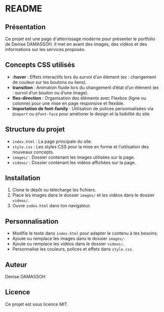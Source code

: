 # README

## Présentation

Ce projet est une page d'atterrissage moderne pour présenter le portfolio de Denise DAMASSOH. Il met en avant des images, des vidéos et des informations sur les services proposés.

## Concepts CSS utilisés

- **:hover** : Effets interactifs lors du survol d’un élément (ex : changement de couleur sur les boutons ou liens).
- **transition** : Animation fluide lors du changement d’état d’un élément (ex : survol d’un bouton ou d’une image).
- **flex-direction** : Organisation des éléments avec Flexbox (ligne ou colonne) pour une mise en page responsive et flexible.
- **Importation de font-family** : Utilisation de polices personnalisées via `@import` ou `@font-face` pour améliorer le design et la lisibilité du site.

## Structure du projet

- `index.html` : La page principale du site.
- `style.css` : Les styles CSS pour la mise en forme et l’utilisation des nouveaux concepts.
- `images/` : Dossier contenant les images utilisées sur la page.
- `videos/` : Dossier contenant les vidéos affichées sur la page.

## Installation

1. Clone le dépôt ou télécharge les fichiers.
2. Place les images dans le dossier `images/` et les vidéos dans le dossier `videos/`.
3. Ouvre `index.html` dans ton navigateur.

## Personnalisation

- Modifie le texte dans `index.html` pour adapter le contenu à tes besoins.
- Ajoute ou remplace les images dans le dossier `images/`.
- Ajoute ou remplace les vidéos dans le dossier `videos/`.
- Personnalise les couleurs, polices et effets dans `style.css`.

## Auteur

Denise DAMASSOH

## Licence

Ce projet est sous licence MIT.
